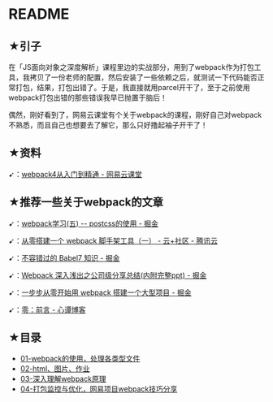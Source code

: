# README

## ★引子

在「JS面向对象之深度解析」课程里边的实战部分，用到了webpack作为打包工具，我拷贝了一份老师的配置，然后安装了一些依赖之后，就测试一下代码能否正常打包，结果，打包出错了。于是，我直接就用parcel开干了，至于之前使用webpack打包出错的那些错误我早已抛置于脑后！

偶然，刚好看到了，网易云课堂有个关于webpack的课程，刚好自己对webpack不熟悉，而且自己也想要去了解它，那么只好撸起袖子开干了！

## ★资料

➹：[webpack4从入门到精通 - 网易云课堂](https://study.163.com/course/courseMain.htm?courseId=1209592947)

## ★推荐一些关于webpack的文章

➹：[webpack学习(五) -- postcss的使用 - 掘金](https://juejin.im/post/5cab0f6f6fb9a05e233caa3a)

➹：[从零搭建一个 webpack 脚手架工具（一） - 云+社区 - 腾讯云](https://cloud.tencent.com/developer/article/1549555)

➹：[不容错过的 Babel7 知识 - 掘金](https://juejin.im/post/5ddff3abe51d4502d56bd143)

➹：[Webpack 深入浅出之公司级分享总结(内附完整ppt) - 掘金](https://juejin.im/post/5df884ad6fb9a0164e7f979d)

➹：[一步步从零开始用 webpack 搭建一个大型项目 - 掘金](https://juejin.im/post/5de06aa851882572d672c1ad#0_1)

➹：[零：前言 - 心谭博客](https://xin-tan.com/passages/2018-07-29-webpack-demos-introduction/)

## ★目录

- [01-webpack的使用，处理各类型文件](./01.md)
- [02-html、图片、作业](./02.md)
- [03-深入理解webpack原理](./03.md)
- [04-打包监控与优化，网易项目webpack技巧分享](./04.md)



